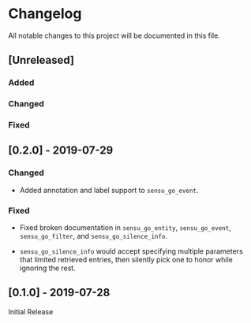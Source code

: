 # Changelog
All notable changes to this project will be documented in this file.

## [Unreleased]

### Added

### Changed

### Fixed

## [0.2.0] - 2019-07-29

### Changed
- Added annotation and label support to `sensu_go_event`.

### Fixed
- Fixed broken documentation in `sensu_go_entity`, `sensu_go_event`,
  `sensu_go_filter`, and `sensu_go_silence_info`.

- `sensu_go_silence_info` would accept specifying multiple parameters that
  limited retrieved entries, then silently pick one to honor while ignoring
  the rest.

## [0.1.0] - 2019-07-28

Initial Release
